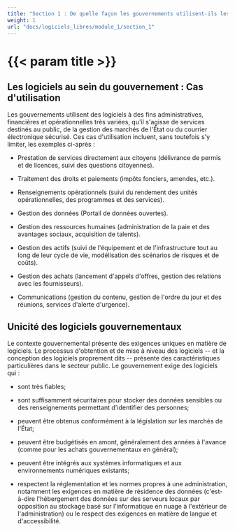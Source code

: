 ```yaml
---
title: "Section 1 : De quelle façon les gouvernements utilisent-ils les logiciels?"
weight: 1
url: "docs/logiciels_libres/module_1/section_1"
---
```


# {{< param title >}}

## Les logiciels au sein du gouvernement : Cas d'utilisation

Les gouvernements utilisent des logiciels à des fins administratives, financières et opérationnelles très variées, qu'il s'agisse de services destinés au public, de la gestion des marchés de l'État ou du courrier électronique sécurisé. Ces cas d'utilisation incluent, sans toutefois s'y limiter, les exemples ci-après :

- Prestation de services directement aux citoyens (délivrance de permis et de licences, suivi des questions citoyennes).

- Traitement des droits et paiements (impôts fonciers, amendes, etc.).

- Renseignements opérationnels (suivi du rendement des unités opérationnelles, des programmes et des services).

- Gestion des données (Portail de données ouvertes).

- Gestion des ressources humaines (administration de la paie et des avantages sociaux, acquisition de talents).

- Gestion des actifs (suivi de l'équipement et de l'infrastructure tout au long de leur cycle de vie, modélisation des scénarios de risques et de coûts).

- Gestion des achats (lancement d'appels d'offres, gestion des relations avec les fournisseurs).

- Communications (gestion du contenu, gestion de l'ordre du jour et des réunions, services d'alerte d'urgence).

## Unicité des logiciels gouvernementaux

Le contexte gouvernemental présente des exigences uniques en matière de logiciels. Le processus d'obtention et de mise à niveau des logiciels -- et la conception des logiciels proprement dits -- présente des caractéristiques particulières dans le secteur public. Le gouvernement exige des logiciels qui :

- sont très fiables;

- sont suffisamment sécuritaires pour stocker des données sensibles ou des renseignements permettant d'identifier des personnes;

- peuvent être obtenus conformément à la législation sur les marchés de l'État;

- peuvent être budgétisés en amont, généralement des années à l'avance (comme pour les achats gouvernementaux en général);

- peuvent être intégrés aux systèmes informatiques et aux environnements numériques existants;

- respectent la réglementation et les normes propres à une administration, notamment les exigences en matière de résidence des données (c'est-à-dire l'hébergement des données sur des serveurs locaux par opposition au stockage basé sur l'informatique en nuage à l'extérieur de l'administration) ou le respect des exigences en matière de langue et d'accessibilité.

